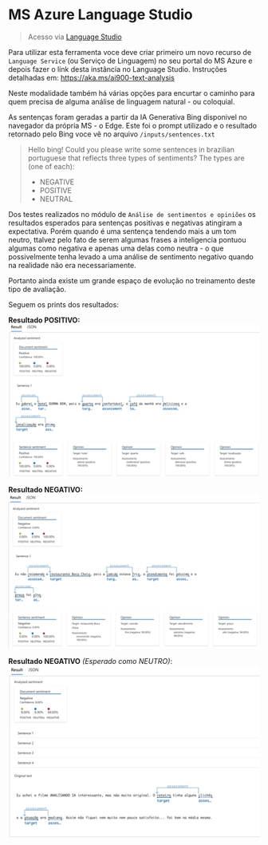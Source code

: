 # MS Azure Language Studio

> Acesso via [Language Studio](https://language.cognitive.azure.com/)

Para utilizar esta ferramenta voce deve criar primeiro um novo recurso de `Language Service` (ou Serviço de Linguagem) no seu portal do MS Azure e depois fazer o link desta instância no Language Studio. Instruções detalhadas em: <https://aka.ms/ai900-text-analysis>

Neste modalidade também há várias opções para encurtar o caminho para quem precisa de alguma análise de linguagem natural - ou coloquial.

As sentenças foram geradas a partir da IA Generativa Bing disponivel no navegador da própria MS - o Edge. Este foi o prompt utilizado e o resultado retornado pelo Bing voce vê no arquivo `/inputs/sentences.txt`

> Hello bing! Could you please write some sentences in brazilian portuguese that reflects three types of sentiments? The types are (one of each):
> - NEGATIVE
> - POSITIVE
> - NEUTRAL

Dos testes realizados no módulo de `Análise de sentimentos e opiniões` os resultados esperados para sentenças positivas e negativas atingiram a expectativa. Porém quando é uma sentença tendendo mais a um tom neutro, ttalvez pelo fato de serem algumas frases a inteligencia pontuou algumas como negativa e apenas uma delas como neutra - o que possivelmente tenha levado a uma análise de sentimento negativo quando na realidade não era necessariamente.

Portanto ainda existe um grande espaço de evolução no treinamento deste tipo de avaliação.

Seguem os prints dos resultados:

**Resultado POSITIVO:**
![Sentença positiva](/output/positive.png)

**Resultado NEGATIVO:**
![Sentença negativa](/output/negative.png)

**Resultado NEGATIVO** *(Esperado como NEUTRO)*:
![Sentença negativa](/output/neutral.png)